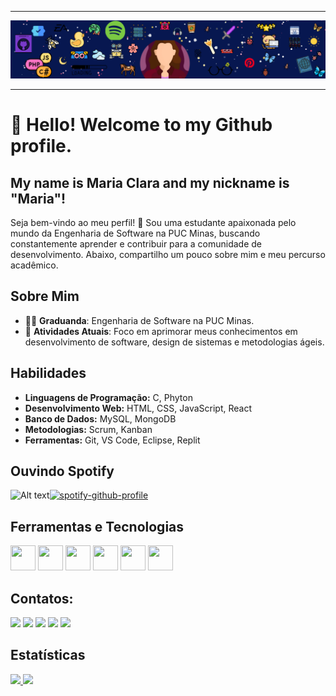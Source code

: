 
<!--- Olá, esse é meu readme, fique à vontade para utilizá-lo como quiser! -->

-----



<img src="designguthub.png" >


-----
# 👋 Hello! Welcome to my Github profile.
## My name is Maria Clara and my nickname is "Maria"!


Seja bem-vindo ao meu perfil! 👋 Sou uma estudante apaixonada pelo mundo da Engenharia de Software na PUC Minas, buscando constantemente aprender e contribuir para a comunidade de desenvolvimento. Abaixo, compartilho um pouco sobre mim e meu percurso acadêmico.

## Sobre Mim

- 👨‍🎓 **Graduanda**: Engenharia de Software na PUC Minas.
- 🌱 **Atividades Atuais**: Foco em aprimorar meus conhecimentos em desenvolvimento de software, design de sistemas e metodologias ágeis.

## Habilidades

- **Linguagens de Programação:** C, Phyton
- **Desenvolvimento Web:** HTML, CSS, JavaScript, React
- **Banco de Dados:** MySQL, MongoDB
- **Metodologias:** Scrum, Kanban
- **Ferramentas:** Git, VS Code, Eclipse, Replit

## Ouvindo Spotify

![Alt text](https://spotify-recently-played-readme.vercel.app/api?user=mps12yifjbb5s95wkmoggtg5g)[![spotify-github-profile](https://spotify-github-profile.vercel.app/api/view?uid=mps12yifjbb5s95wkmoggtg5g&cover_image=true&theme=natemoo-re&show_offline=true&background_color=121212&interchange=true&bar_color=53b14f&bar_color_cover=true)](https://github.com/kittinan/spotify-github-profile)


## Ferramentas e Tecnologias

<img loading="lazy" src="https://cdn.jsdelivr.net/gh/devicons/devicon/icons/git/git-original.svg" width="40" height="40"/>  <img src="https://cdn.jsdelivr.net/gh/devicons/devicon@latest/icons/eclipse/eclipse-original.svg" width="40" height="40" />  <img src="https://cdn.jsdelivr.net/gh/devicons/devicon@latest/icons/c/c-original.svg" width="40" height="40" /> <img src="https://cdn.jsdelivr.net/gh/devicons/devicon@latest/icons/html5/html5-original.svg"  width="40" height="40" /> <img src="https://cdn.jsdelivr.net/gh/devicons/devicon@latest/icons/css3/css3-original.svg"  width="40" height="40"/> <img src="https://cdn.jsdelivr.net/gh/devicons/devicon@latest/icons/bootstrap/bootstrap-original-wordmark.svg" width="40" height="40" />
          

## Contatos:

<div>
<a href="https://www.youtube.com/seu-canal-youtube-aqui" target="_blank"><img loading="lazy" src="https://img.shields.io/badge/YouTube-FF0000?style=for-the-badge&logo=youtube&logoColor=white" target="_blank"></a>
<a href="https://www.instagram.com/mari_clara.?igsh=MTM3cjR5OXBydjY5Ng==" target="_blank"><img loading="lazy" src="https://img.shields.io/badge/-Instagram-%23E4405F?style=for-the-badge&logo=instagram&logoColor=white" target="_blank"></a>
<a href="https://www.twitch.tv/seu-usuário-aqui" target="_blank"><img loading="lazy" src="https://img.shields.io/badge/Twitch-9146FF?style=for-the-badge&logo=twitch&logoColor=white" target="_blank"></a>
<a href = "mailto:mariaclariagomes@gmail.com"><img loading="lazy" src="https://img.shields.io/badge/Gmail-D14836?style=for-the-badge&logo=gmail&logoColor=white" target="_blank"></a>
<a href="https://www.linkedin.com/in/maria-clara-gomes-01b64b16a/" target="_blank"><img loading="lazy" src="https://img.shields.io/badge/-LinkedIn-%230077B5?style=for-the-badge&logo=linkedin&logoColor=white" target="_blank"></a>   
</div>  

## Estatísticas

<div>
<a href="https://github.com/mariaoliveira27">
<img loading="lazy" height="180em" src="https://github-readme-stats.vercel.app/api/top-langs/?username=mariaoliveira27&layout=compact&langs_count=7&theme=dracula"/>
<img loading="lazy" height="180em" src="https://github-readme-stats.vercel.app/api?username=mariaoliveira27&show_icons=true&theme=dracula&include_all_commits=true&count_private=true"/>
</div>

